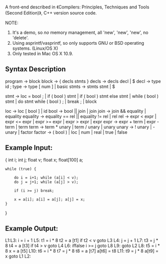 
A front-end described in 《Compilers: Principles, Techniques and Tools (Second Edition)》, C++ version source code.

NOTE: 

1. It's a demo, so *no* memory management, all 'new', 'new', 'new', no 'delete'.
2. Using asprintf/vasprintf, so only supports GNU or BSD operating systems. (Linux/OS X)
3. Only tested in Mac OS X 10.9.

Syntax Description
-------------------------------------------------------------------------------------
program     ->      block
block       ->      { decls stmts }
decls       ->      decls decl | $
decl        ->      type id ;
type        ->      type [ num ] | basic
stmts       ->      stmts stmt | $


stmt        ->      loc = bool ;
                |   if ( bool ) stmt
                |   if ( bool ) stmt else stmt
                |   while ( bool ) stmt
                |   do stmt while ( bool ) ;
                |   break ;
                |   block
                
loc         ->      loc [ bool ] | id
bool        ->      bool || join | join
join        ->      join && equality | equality
equality    ->      equality == rel || equality != rel | rel
rel         ->      expr < expr | expr <= expr | expr >= expr | expr > expr | expr
expr        ->      expr + term | expr - term | term
term        ->      term * unary | term / unary | unary
unary       ->      ! unary | - unary | factor
factor      ->      ( bool ) | loc | num | real | true | false



Example Input:
-------------------------------------------------------------------------------------
{
	int i; int j; float v; float x; float[100] a;

	while (true) {

		do i = i+1; while (a[i] < v);
		do j = j+1; while (a[j] > v);

		if (i >= j) break;

		x = a[i]; a[i] = a[j]; a[j] = x;
	}

}



Example Output:
-------------------------------------------------------------------------------------
L1:L3:	i = i + 1
L5:     t1 = i * 8
        t2 = a [t1]
        if t2 < v goto L3
L4:     j = j + 1
L7:     t3 = j * 8
        t4 = a [t3]
        if t4 > v goto L4
L6:     iffalse i >= j goto L8
L9:     goto L2
L8:     t5 = i * 8
        x = a [t5]
L10:	t6 = i * 8
        t7 = j * 8
        t8 = a [t7]
        a[t6] = t8
L11:	t9 = j * 8
        a[t9] = x
        goto L1
L2:

